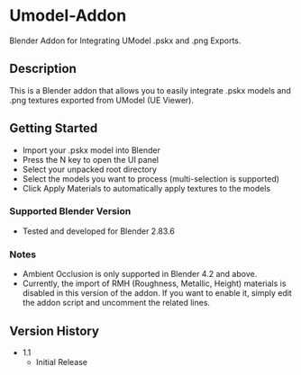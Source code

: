 # Umodel-Addon

Blender Addon for Integrating UModel .pskx and .png Exports.

## Description

This is a Blender addon that allows you to easily integrate .pskx models and .png textures exported from UModel (UE Viewer).

## Getting Started

* Import your .pskx model into Blender
* Press the N key to open the UI panel
* Select your unpacked root directory
* Select the models you want to process (multi-selection is supported)
* Click Apply Materials to automatically apply textures to the models

### Supported Blender Version

* Tested and developed for Blender 2.83.6

### Notes

* Ambient Occlusion is only supported in Blender 4.2 and above.
* Currently, the import of RMH (Roughness, Metallic, Height) materials is disabled in this version of the addon.
If you want to enable it, simply edit the addon script and uncomment the related lines.

## Version History

* 1.1
    * Initial Release
